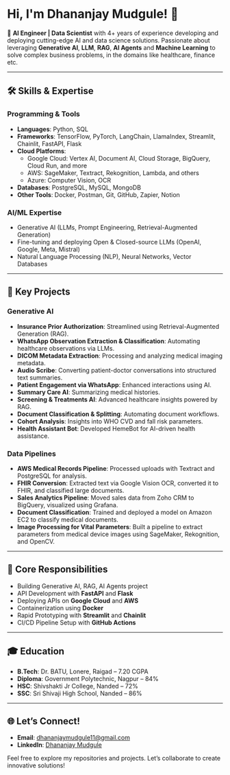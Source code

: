 # Hi, I'm Dhananjay Mudgule! 👋  

🎯 **AI Engineer | Data Scientist** with 4+ years of experience developing and deploying cutting-edge AI and data science solutions. Passionate about leveraging **Generative AI**, **LLM**, **RAG**, **AI Agents** and **Machine Learning** to solve complex business problems, in the domains like healthcare, finance etc.

---

## 🛠️ Skills & Expertise  

### Programming & Tools  
- **Languages**: Python, SQL  
- **Frameworks**: TensorFlow, PyTorch, LangChain, LlamaIndex, Streamlit, Chainlit, FastAPI, Flask  
- **Cloud Platforms**:  
  - Google Cloud: Vertex AI, Document AI, Cloud Storage, BigQuery, Cloud Run, and more  
  - AWS: SageMaker, Textract, Rekognition, Lambda, and others  
  - Azure: Computer Vision, OCR  
- **Databases**: PostgreSQL, MySQL, MongoDB  
- **Other Tools**: Docker, Postman, Git, GitHub, Zapier, Notion  

### AI/ML Expertise  
- Generative AI (LLMs, Prompt Engineering, Retrieval-Augmented Generation)  
- Fine-tuning and deploying Open & Closed-source LLMs (OpenAI, Google, Meta, Mistral)  
- Natural Language Processing (NLP), Neural Networks, Vector Databases  

---

## 🌟 Key Projects  

### Generative AI  
- **Insurance Prior Authorization**: Streamlined using Retrieval-Augmented Generation (RAG).  
- **WhatsApp Observation Extraction & Classification**: Automating healthcare observations via LLMs.  
- **DICOM Metadata Extraction**: Processing and analyzing medical imaging metadata.  
- **Audio Scribe**: Converting patient-doctor conversations into structured text summaries.  
- **Patient Engagement via WhatsApp**: Enhanced interactions using AI.  
- **Summary Care AI**: Summarizing medical histories.  
- **Screening & Treatments AI**: Advanced healthcare insights powered by RAG.  
- **Document Classification & Splitting**: Automating document workflows.  
- **Cohort Analysis**: Insights into WHO CVD and fall risk parameters.  
- **Health Assistant Bot**: Developed HemeBot for AI-driven health assistance.  

### Data Pipelines  
- **AWS Medical Records Pipeline**: Processed uploads with Textract and PostgreSQL for analysis.  
- **FHIR Conversion**: Extracted text via Google Vision OCR, converted it to FHIR, and classified large documents.  
- **Sales Analytics Pipeline**: Moved sales data from Zoho CRM to BigQuery, visualized using Grafana.  
- **Document Classification**: Trained and deployed a model on Amazon EC2 to classify medical documents.  
- **Image Processing for Vital Parameters**: Built a pipeline to extract parameters from medical device images using SageMaker, Rekognition, and OpenCV.  

---

## 🎯 Core Responsibilities  
- Building Generative AI, RAG, AI Agents project  
- API Development with **FastAPI** and **Flask**  
- Deploying APIs on **Google Cloud** and **AWS**  
- Containerization using **Docker**  
- Rapid Prototyping with **Streamlit** and **Chainlit**  
- CI/CD Pipeline Setup with **GitHub Actions**  

---

## 🎓 Education  
- **B.Tech**: Dr. BATU, Lonere, Raigad – 7.20 CGPA  
- **Diploma**: Government Polytechnic, Nagpur – 84%  
- **HSC**: Shivshakti Jr College, Nanded – 72%  
- **SSC**: Sri Shivaji High School, Nanded – 86%  

---

## 🌐 Let’s Connect!  
- **Email**: dhananjaymudgule11@gmail.com  
- **LinkedIn**: [Dhananjay Mudgule](https://linkedin.com/in/dhananjaymudgule)  

Feel free to explore my repositories and projects. Let’s collaborate to create innovative solutions!
